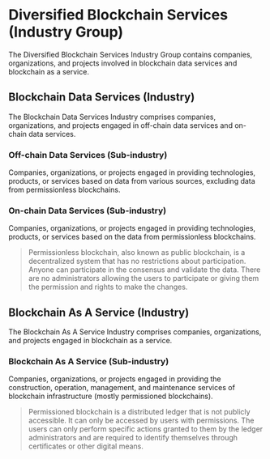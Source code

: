 # Diversified Blockchain Services (Industry Group)

The Diversified Blockchain Services Industry Group contains companies, organizations, and projects involved in blockchain data services and blockchain as a service.



## Blockchain Data Services (Industry)

The Blockchain Data Services Industry comprises companies, organizations, and projects engaged in off-chain data services and on-chain data services.

### Off-chain Data Services (Sub-industry)

Companies, organizations, or projects engaged in providing technologies, products, or services based on data from various sources, excluding data from permissionless blockchains.

### On-chain Data Services (Sub-industry)

Companies, organizations, or projects engaged in providing technologies, products, or services based on the data from permissionless blockchains.

> Permissionless blockchain, also known as public blockchain, is a decentralized system that has no restrictions about participation. Anyone can participate in the consensus and validate the data. There are no administrators allowing the users to participate or giving them the permission and rights to make the changes.





## Blockchain As A Service (Industry)

The Blockchain As A Service Industry comprises companies, organizations, and projects engaged in blockchain as a service.

### Blockchain As A Service (Sub-industry)

Companies, organizations, or projects engaged in providing the construction, operation, management, and maintenance services of blockchain infrastructure (mostly permissioned blockchains).

> Permissioned blockchain is a distributed ledger that is not publicly accessible. It can only be accessed by users with permissions. The users can only perform specific actions granted to them by the ledger administrators and are required to identify themselves through certificates or other digital means.

